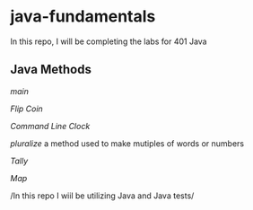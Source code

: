 # java-fundamentals

In this repo, I will be completing the labs for 401 Java

## Java Methods
*main*

*Flip Coin*

*Command Line Clock*

*pluralize*
a method used to make mutiples of words or numbers

*Tally*

*Map*




/In this repo I wiil be utilizing Java and Java tests/
